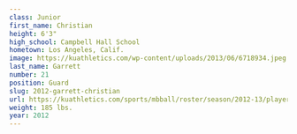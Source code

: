 ```yaml
---
class: Junior
first_name: Christian
height: 6'3"
high_school: Campbell Hall School
hometown: Los Angeles, Calif.
image: https://kuathletics.com/wp-content/uploads/2013/06/6718934.jpeg
last_name: Garrett
number: 21
position: Guard
slug: 2012-garrett-christian
url: https://kuathletics.com/sports/mbball/roster/season/2012-13/player/christian-garrett/
weight: 185 lbs.
year: 2012
---
```

